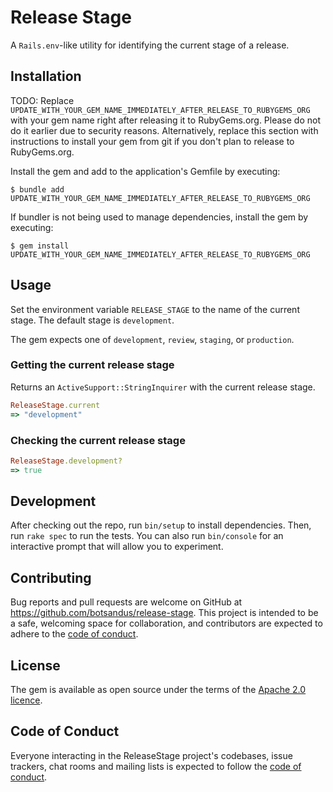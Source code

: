 # Release Stage

A `Rails.env`-like utility for identifying the current stage of a release.

## Installation

TODO: Replace `UPDATE_WITH_YOUR_GEM_NAME_IMMEDIATELY_AFTER_RELEASE_TO_RUBYGEMS_ORG` with your gem name right after releasing it to RubyGems.org. Please do not do it earlier due to security reasons. Alternatively, replace this section with instructions to install your gem from git if you don't plan to release to RubyGems.org.

Install the gem and add to the application's Gemfile by executing:

    $ bundle add UPDATE_WITH_YOUR_GEM_NAME_IMMEDIATELY_AFTER_RELEASE_TO_RUBYGEMS_ORG

If bundler is not being used to manage dependencies, install the gem by executing:

    $ gem install UPDATE_WITH_YOUR_GEM_NAME_IMMEDIATELY_AFTER_RELEASE_TO_RUBYGEMS_ORG

## Usage

Set the environment variable `RELEASE_STAGE` to the name of the current stage. The default stage is `development`.

The gem expects one of `development`, `review`, `staging`, or `production`.

### Getting the current release stage

Returns an `ActiveSupport::StringInquirer` with the current release stage.

```ruby
ReleaseStage.current
=> "development"
```

### Checking the current release stage

```ruby
ReleaseStage.development?
=> true
```

## Development

After checking out the repo, run `bin/setup` to install dependencies. Then, run `rake spec` to run the tests. You can also run `bin/console` for an interactive prompt that will allow you to experiment.

## Contributing

Bug reports and pull requests are welcome on GitHub at https://github.com/botsandus/release-stage. This project is intended to be a safe, welcoming space for collaboration, and contributors are expected to adhere to the [code of conduct](https://github.com/botsandus/release-stage/blob/main/CODE_OF_CONDUCT.md).

## License

The gem is available as open source under the terms of the [Apache 2.0 licence](https://www.apache.org/licenses/LICENSE-2.0).

## Code of Conduct

Everyone interacting in the ReleaseStage project's codebases, issue trackers, chat rooms and mailing lists is expected to follow the [code of conduct](https://github.com/botsandus/release-stage/blob/main/CODE_OF_CONDUCT.md).

